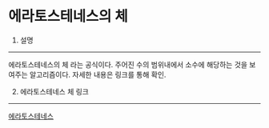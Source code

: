 에라토스테네스의 체 
=================

1. 설명
-------
에라토스테네스의 체 라는 공식이다.
주어진 수의 범위내에서 소수에 해당하는 것을 보여주는 알고리즘이다. 
자세한 내용은 링크를 통해 확인.

2. 에라토스테네스 체 링크 
-----------------------

[에라토스테네스](https://ko.wikipedia.org/wiki/에라토스테네스의_체, "Eratos")




